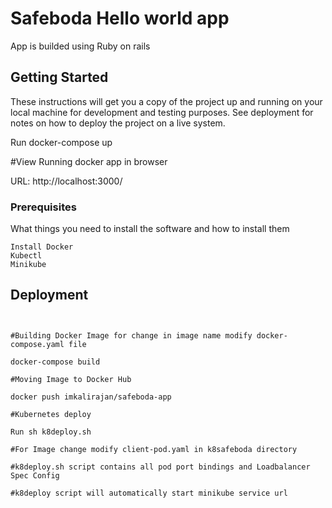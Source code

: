 # Safeboda Hello world app 

App is builded using Ruby on rails 

## Getting Started

These instructions will get you a copy of the project up and running on your local machine for development and testing purposes. See deployment for notes on how to deploy the project on a live system.

Run docker-compose up

#View Running docker app in browser

URL: http://localhost:3000/

### Prerequisites

What things you need to install the software and how to install them

```
Install Docker 
Kubectl
Minikube
```

## Deployment
```


#Building Docker Image for change in image name modify docker-compose.yaml file

docker-compose build 

#Moving Image to Docker Hub

docker push imkalirajan/safeboda-app

#Kubernetes deploy

Run sh k8deploy.sh

#For Image change modify client-pod.yaml in k8safeboda directory

#k8deploy.sh script contains all pod port bindings and Loadbalancer Spec Config

#k8deploy script will automatically start minikube service url  
```